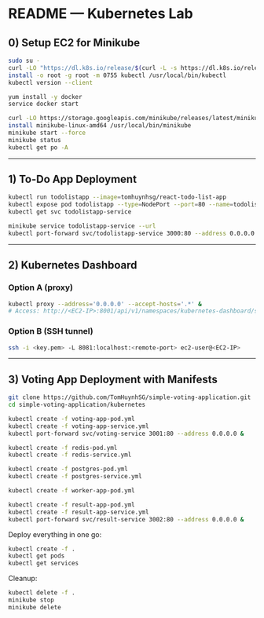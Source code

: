 # README — Kubernetes Lab

## 0) Setup EC2 for Minikube
```bash
sudo su -
curl -LO "https://dl.k8s.io/release/$(curl -L -s https://dl.k8s.io/release/stable.txt)/bin/linux/amd64/kubectl"
install -o root -g root -m 0755 kubectl /usr/local/bin/kubectl
kubectl version --client

yum install -y docker
service docker start

curl -LO https://storage.googleapis.com/minikube/releases/latest/minikube-linux-amd64
install minikube-linux-amd64 /usr/local/bin/minikube
minikube start --force
minikube status
kubectl get po -A
```

---

## 1) To-Do App Deployment
```bash
kubectl run todolistapp --image=tomhuynhsg/react-todo-list-app
kubectl expose pod todolistapp --type=NodePort --port=80 --name=todolistapp-service
kubectl get svc todolistapp-service

minikube service todolistapp-service --url
kubectl port-forward svc/todolistapp-service 3000:80 --address 0.0.0.0 &
```

---

## 2) Kubernetes Dashboard
### Option A (proxy)
```bash
kubectl proxy --address='0.0.0.0' --accept-hosts='.*' &
# Access: http://<EC2-IP>:8001/api/v1/namespaces/kubernetes-dashboard/services/http:kubernetes-dashboard:/proxy/
```

### Option B (SSH tunnel)
```bash
ssh -i <key.pem> -L 8081:localhost:<remote-port> ec2-user@<EC2-IP>
```

---

## 3) Voting App Deployment with Manifests
```bash
git clone https://github.com/TomHuynhSG/simple-voting-application.git
cd simple-voting-application/kubernetes

kubectl create -f voting-app-pod.yml
kubectl create -f voting-app-service.yml
kubectl port-forward svc/voting-service 3001:80 --address 0.0.0.0 &

kubectl create -f redis-pod.yml
kubectl create -f redis-service.yml

kubectl create -f postgres-pod.yml
kubectl create -f postgres-service.yml

kubectl create -f worker-app-pod.yml

kubectl create -f result-app-pod.yml
kubectl create -f result-app-service.yml
kubectl port-forward svc/result-service 3002:80 --address 0.0.0.0 &
```

Deploy everything in one go:
```bash
kubectl create -f .
kubectl get pods
kubectl get services
```

Cleanup:
```bash
kubectl delete -f .
minikube stop
minikube delete
```